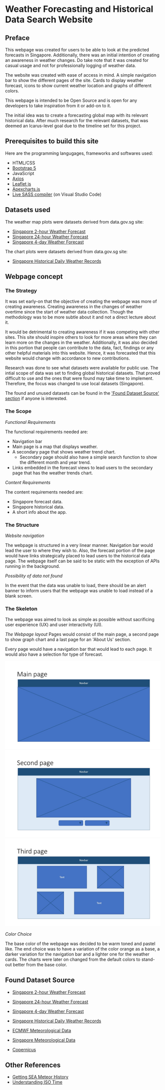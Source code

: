 # Weather Forecasting and Historical Data Search Website

## Preface
This webpage was created for users to be able to look at the predicted forecasts in Singapore. Additionally, there was an initial intention of creating an awareness in weather changes. Do take note that it was created for casual usage and not for professionally logging of weather data. 

The website was created with ease of access in mind. A simple navigation bar to show the different pages of the site. Cards to display weather forecast, icons to show current weather location and graphs of different colors.

This webpage is intended to be Open Source and is open for any developers to take inspiration from it or add-on to it. 

The initial idea was to create a forecasting global map with its relevant historical data. After much research for the relevant datasets, that was deemed an Icarus-level goal due to the timeline set for this project. 

## Prerequisites to build this site
Here are the programming langugages, frameworks and softwares used:
- HTML/CSS
- [Bootstrap 5](https://getbootstrap.com/docs/5.0/getting-started/introduction/)
- JavaScript
- [Axios](https://github.com/axios/axios)
- [Leaflet js](https://leafletjs.com/)
- [Apexcharts.js](https://apexcharts.com/)
- [Live SASS compiler](https://marketplace.visualstudio.com/items?itemName=ritwickdey.live-sass) (on Visual Studio Code)

## Datasets used
The weather map plots were datasets derived from data.gov.sg site:
- [Singapore 2-hour Weather Forecast](https://data.gov.sg/dataset/weather-forecast?resource_id=571ef5fb-ed31-48b2-85c9-61677de42ca9)
- [Singapore 24-hour Weather Forecast](https://data.gov.sg/dataset/weather-forecast?resource_id=9a8bd97e-0e38-46b7-bc39-9a2cb4a53a62)
- [Singapore 4-day Weather Forecast](https://data.gov.sg/dataset/weather-forecast?resource_id=4df6d890-f23e-47f0-add1-fd6d580447d1)

The chart plots were datasets derived from data.gov.sg site:
- [Singapore Historical Daily Weather Records](https://data.gov.sg/dataset/historical-daily-weather) 

## Webpage concept
### The Strategy
It was set early-on that the objective of creating the webpage was more of creating awareness. Creating awareness in the changes of weather overtime since the start of weather data collection. Though the methodology was to be more subtle about it and not a direct lecture about it.

It would be detrimental to creating awareness if it was competing with other sites. This site should inspire others to look for more areas where they can learn more on the changes in the weather. Additionally, it was also decided in this portion that people can contribute to the data, fact, findings or any other helpful materials into this website. Hence, it was forecasted that this website would change with accordance to new contributions. 

Research was done to see what datasets were available for public use. The intial scope of data was set to finding global historical datasets. That proved difficult to use and the ones that were found may take time to implement. Therefore, the focus was changed to use local datasets (Singapore).

The found and unused datasets can be found in the ['Found Dataset Source' section]('#found-dataset-source') if anyone is interested. 

### The Scope
*Functional Requirements*

The functional requirements needed are:
- Navigation bar 
- Main page is a map that displays weather.
- A secondary page that shows weather trend chart.
    - Secondary page should also have a simple search function
        to show the different month and year trend.
- Links embedded in the forecast views to lead users to 
    the secondary page that has the weather trends chart.

*Content Requirements*

The content requirements needed are:
- Singapore forecast data.
- Singapore historical data.
- A short info about the app.

### The Structure
*Website navigation*

The webpage is structured in a very linear manner. Navigation bar would lead the user to where they wish to. Also, the forecast portion of the page would have links strategically placed to lead users to the historical data page. The webpage itself can be said to be static with the exception of APIs running in the background. 

*Possibility of data not found*

In the event that the data was unable to load, there should be an alert banner to inform users that the webpage was unable to load instead of a blank screen.

### The Skeleton
The webpage was aimed to look as simple as possible without sacrificing user experience (UX) and user interactivity (UI).

*The Webpage layout*
Pages would consist of the main page, a second page to show graph chart and a last page for an 'About Us' section. 

Every page would have a navigation bar that would lead to each page. It would also have a selection for type of forecast.

![page 1 layout](readme-images\page1.JPG)
![page 2 layout](readme-images\page2.JPG)
![page 3 layout](readme-images\page3.JPG)

*Color Choice*

The base color of the webpage was decided to be warm toned and pastel like. The end choice was to have a variation of the color orange as a base, a darker variation for the navigation bar and a lighter one for the weather cards. The charts were later on changed from the default colors to stand-out better from the base color.




## Found Dataset Source
- [Singapore 2-hour Weather Forecast](https://data.gov.sg/dataset/weather-forecast?resource_id=571ef5fb-ed31-48b2-85c9-61677de42ca9)
- [Singapore 24-hour Weather Forecast](https://data.gov.sg/dataset/weather-forecast?resource_id=9a8bd97e-0e38-46b7-bc39-9a2cb4a53a62)
- [Singapore 4-day Weather Forecast](https://data.gov.sg/dataset/weather-forecast?resource_id=4df6d890-f23e-47f0-add1-fd6d580447d1)
- [Singapore Historical Daily Weather Records](https://data.gov.sg/dataset/historical-daily-weather)
- [ECMWF Meteorological Data](https://apps.ecmwf.int/datasets/)
- [Singapore Meteorological Data]()

- [Copernicus](https://cds.climate.copernicus.eu/api-how-to)

## Other References
- [Getting SEA Meteor History](https://www.researchgate.net/post/Where-can-I-get-a-meteorological-data-for-Southeast-Asia-countries-like-Malaysia-Thailand-or-Indonesia-consist-of-humidity-pressure-temp-etc)
- [Understanding ISO Time](https://www.progress.com/blogs/understanding-iso-8601-date-and-time-format)

